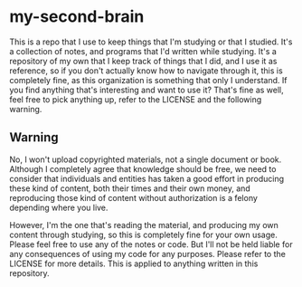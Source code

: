 # my-second-brain
This is a repo that I use to keep things that I'm studying or that I studied. It's
a collection of notes, and programs that I'd written while studying. It's a repository
of my own that I keep track of things that I did, and I use it as reference, so if you
don't actually know how to navigate through it, this is completely fine, as this organization
is something that only I understand. If you find anything that's interesting and
want to use it? That's fine as well, feel free to pick anything up, refer to the LICENSE
and the following warning.

## Warning
No, I won't upload copyrighted materials, not a single document or book. Although I completely
agree that knowledge should be free, we need to consider that individuals and entities
has taken a good effort in producing these kind of content, both their times and their own
money, and reproducing those kind of content without authorization is a felony depending
where you live.

However, I'm the one that's reading the material, and producing my own content through
studying, so this is completely fine for your own usage. Please feel free to use any of the notes
or code. But I'll not be held liable for any consequences of using my code for any purposes.
Please refer to the LICENSE for more details. This is applied to anything written in this
repository.

